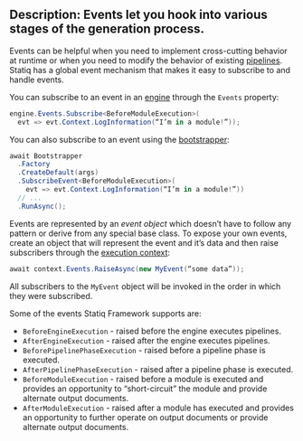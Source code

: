 Description: Events let you hook into various stages of the generation process.
---
Events can be helpful when you need to implement cross-cutting behavior at runtime or when you need to modify the behavior of existing [pipelines](/framework/concepts/pipelines). Statiq has a global event mechanism that makes it easy to subscribe to and handle events.

You can subscribe to an event in an [engine](/framework/concepts/execution#engine) through the `Events` property:

```csharp
engine.Events.Subscribe<BeforeModuleExecution>(
  evt => evt.Context.LogInformation(“I’m in a module!”));
```

You can also subscribe to an event using the [bootstrapper](/framework/usage/bootstrapper):

```csharp
await Bootstrapper
  .Factory
  .CreateDefault(args)
  .SubscribeEvent<BeforeModuleExecution>(
    evt => evt.Context.LogInformation(“I’m in a module!”))
  // ...
  .RunAsync();
```

Events are represented by an _event object_ which doesn’t have to follow any pattern or derive from any special base class. To expose your own events, create an object that will represent the event and it’s data and then raise subscribers through the [execution context](/framework/concepts/execution#execution-context):

```csharp
await context.Events.RaiseAsync(new MyEvent(“some data”));
```

All subscribers to the `MyEvent` object will be invoked in the order in which they were subscribed.

Some of the events Statiq Framework supports are:

- `BeforeEngineExecution` - raised before the engine executes pipelines.
- `AfterEngineExecution` - raised after the engine executes pipelines.
- `BeforePipelinePhaseExecution` - raised before a pipeline phase is executed.
- `AfterPipelinePhaseExecution` - raised after a pipeline phase is executed.
- `BeforeModuleExecution` - raised before a module is executed and provides an opportunity to “short-circuit” the module and provide alternate output documents.
- `AfterModuleExecution` - raised after a module has executed and provides an opportunity to further operate on output documents or provide alternate output documents.
